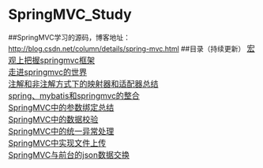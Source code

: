 # SpringMVC_Study
##SpringMVC学习的源码，博客地址：http://blog.csdn.net/column/details/spring-mvc.html
##目录（持续更新） 
<font size=3>[宏观上把握springmvc框架](http://blog.csdn.net/eson_15/article/details/51689023)
<br/><font size=3>[走进springmvc的世界](http://blog.csdn.net/eson_15/article/details/51689648)
<br/><font size=3>[注解和非注解方式下的映射器和适配器总结](http://blog.csdn.net/eson_15/article/details/51699103)
<br/><font size=3>[spring、mybatis和springmvc的整合](http://blog.csdn.net/eson_15/article/details/51700519)
<br/><font size=3>[SpringMVC中的参数绑定总结](http://blog.csdn.net/eson_15/article/details/51718633)
<br/><font size=3>[SpringMVC中的数据校验](http://blog.csdn.net/eson_15/article/details/51725470)
<br/><font size=3>[SpringMVC中的统一异常处理](http://blog.csdn.net/eson_15/article/details/51731567)
<br/><font size=3>[SpringMVC中实现文件上传](http://blog.csdn.net/eson_15/article/details/51736495)
<br/><font size=3>[SpringMVC与前台的json数据交换](http://blog.csdn.net/eson_15/article/details/51742864)
